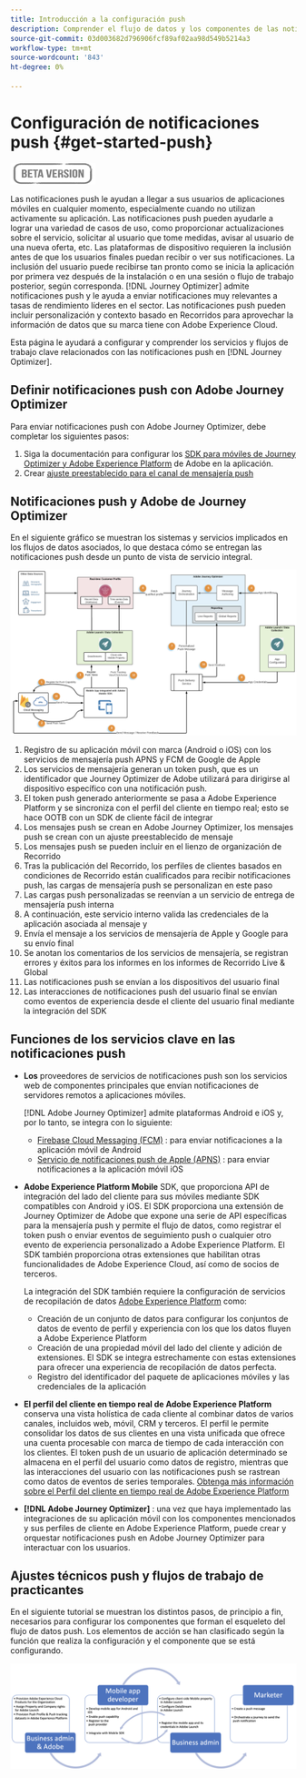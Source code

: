 ```yaml
---
title: Introducción a la configuración push
description: Comprender el flujo de datos y los componentes de las notificaciones push
source-git-commit: 03d003682d796906fcf89af02aa98d549b5214a3
workflow-type: tm+mt
source-wordcount: '843'
ht-degree: 0%

---
```


# Configuración de notificaciones push {#get-started-push}

![](assets/do-not-localize/badge.png)

Las notificaciones push le ayudan a llegar a sus usuarios de aplicaciones móviles en cualquier momento, especialmente cuando no utilizan activamente su aplicación. Las notificaciones push pueden ayudarle a lograr una variedad de casos de uso, como proporcionar actualizaciones sobre el servicio, solicitar al usuario que tome medidas, avisar al usuario de una nueva oferta, etc. Las plataformas de dispositivo requieren la inclusión antes de que los usuarios finales puedan recibir o ver sus notificaciones. La inclusión del usuario puede recibirse tan pronto como se inicia la aplicación por primera vez después de la instalación o en una sesión o flujo de trabajo posterior, según corresponda. [!DNL Journey Optimizer] admite notificaciones push y le ayuda a enviar notificaciones muy relevantes a tasas de rendimiento líderes en el sector. Las notificaciones push pueden incluir personalización y contexto basado en Recorridos para aprovechar la información de datos que su marca tiene con Adobe Experience Cloud.

Esta página le ayudará a configurar y comprender los servicios y flujos de trabajo clave relacionados con las notificaciones push en [!DNL Journey Optimizer].

## Definir notificaciones push con Adobe Journey Optimizer

Para enviar notificaciones push con Adobe Journey Optimizer, debe completar los siguientes pasos:

1. Siga la documentación para configurar los [SDK para móviles de Journey Optimizer y Adobe Experience Platform](https://aep-sdks.gitbook.io/docs/beta/adobe-journey-optimizer) de Adobe en la aplicación.
1. Crear [ajuste preestablecido para el canal de mensajería push](configuration/message-presets.md)

## Notificaciones push y Adobe de Journey Optimizer

En el siguiente gráfico se muestran los sistemas y servicios implicados en los flujos de datos asociados, lo que destaca cómo se entregan las notificaciones push desde un punto de vista de servicio integral.

![](assets/push-flow.png)

1. Registro de su aplicación móvil con marca (Android o iOS) con los servicios de mensajería push APNS y FCM de Google de Apple
1. Los servicios de mensajería generan un token push, que es un identificador que Journey Optimizer de Adobe utilizará para dirigirse al dispositivo específico con una notificación push.
1. El token push generado anteriormente se pasa a Adobe Experience Platform y se sincroniza con el perfil del cliente en tiempo real; esto se hace OOTB con un SDK de cliente fácil de integrar
1. Los mensajes push se crean en Adobe Journey Optimizer, los mensajes push se crean con un ajuste preestablecido de mensaje
1. Los mensajes push se pueden incluir en el lienzo de organización de Recorrido
1. Tras la publicación del Recorrido, los perfiles de clientes basados en condiciones de Recorrido están cualificados para recibir notificaciones push, las cargas de mensajería push se personalizan en este paso
1. Las cargas push personalizadas se reenvían a un servicio de entrega de mensajería push interna
1. A continuación, este servicio interno valida las credenciales de la aplicación asociada al mensaje y
1. Envía el mensaje a los servicios de mensajería de Apple y Google para su envío final
1. Se anotan los comentarios de los servicios de mensajería, se registran errores y éxitos para los informes en los informes de Recorrido Live &amp; Global
1. Las notificaciones push se envían a los dispositivos del usuario final
1. Las interacciones de notificaciones push del usuario final se envían como eventos de experiencia desde el cliente del usuario final mediante la integración del SDK

## Funciones de los servicios clave en las notificaciones push

* **Los** proveedores de servicios de notificaciones push son los servicios web de componentes principales que envían notificaciones de servidores remotos a aplicaciones móviles.

   [!DNL Adobe Journey Optimizer]  admite plataformas Android e iOS y, por lo tanto, se integra con lo siguiente:
   * [Firebase Cloud Messaging (FCM)](https://firebase.google.com/docs/cloud-messaging) : para enviar notificaciones a la aplicación móvil de Android
   * [Servicio de notificaciones push de Apple (APNS)](https://developer.apple.com/library/archive/documentation/NetworkingInternet/Conceptual/RemoteNotificationsPG/APNSOverview.html) : para enviar notificaciones a la aplicación móvil iOS

* **Adobe Experience Platform Mobile** SDK, que proporciona API de integración del lado del cliente para sus móviles mediante SDK compatibles con Android y iOS. El SDK proporciona una extensión de Journey Optimizer de Adobe que expone una serie de API específicas para la mensajería push y permite el flujo de datos, como registrar el token push o enviar eventos de seguimiento push o cualquier otro evento de experiencia personalizado a Adobe Experience Platform. El SDK también proporciona otras extensiones que habilitan otras funcionalidades de Adobe Experience Cloud, así como de socios de terceros.

   La integración del SDK también requiere la configuración de servicios de recopilación de datos [Adobe Experience Platform](https://experienceleague.adobe.com/docs/launch/using/home.html) como:

   * Creación de un conjunto de datos para configurar los conjuntos de datos de evento de perfil y experiencia con los que los datos fluyen a Adobe Experience Platform
   * Creación de una propiedad móvil del lado del cliente y adición de extensiones. El SDK se integra estrechamente con estas extensiones para ofrecer una experiencia de recopilación de datos perfecta.
   * Registro del identificador del paquete de aplicaciones móviles y las credenciales de la aplicación

* **El perfil del cliente en tiempo real de Adobe Experience Platform**  conserva una vista holística de cada cliente al combinar datos de varios canales, incluidos web, móvil, CRM y terceros. El perfil le permite consolidar los datos de sus clientes en una vista unificada que ofrece una cuenta procesable con marca de tiempo de cada interacción con los clientes. El token push de un usuario de aplicación determinado se almacena en el perfil del usuario como datos de registro, mientras que las interacciones del usuario con las notificaciones push se rastrean como datos de eventos de series temporales. [Obtenga más información sobre el Perfil del cliente en tiempo real de Adobe Experience Platform](https://experienceleague.adobe.com/docs/experience-platform/profile/home.html)

* **[!DNL Adobe Journey Optimizer]** : una vez que haya implementado las integraciones de su aplicación móvil con los componentes mencionados y sus perfiles de cliente en Adobe Experience Platform, puede crear y orquestar notificaciones push en Adobe Journey Optimizer para interactuar con los usuarios.

## Ajustes técnicos push y flujos de trabajo de practicantes

En el siguiente tutorial se muestran los distintos pasos, de principio a fin, necesarios para configurar los componentes que forman el esqueleto del flujo de datos push. Los elementos de acción se han clasificado según la función que realiza la configuración y el componente que se está configurando.

![](assets/user-flow.png)


